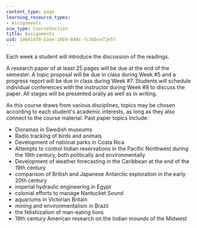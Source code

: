 ```yaml
---
content_type: page
learning_resource_types:
- Assignments
ocw_type: CourseSection
title: Assignments
uid: 10641470-b1ee-16b9-048c-fc56bce72e5f
---
```


Each week a student will introduce the discussion of the readings.

A research paper of at least 25 pages will be due at the end of the semester. A topic proposal will be due in class during Week #5 and a progress report will be due in class during Week #7. Students will schedule individual conferences with the instructor during Week #8 to discuss the paper. All stages will be presented orally as well as in writing.

As this course draws from various disciplines, topics may be chosen according to each student's academic interests, as long as they also connect to the course material. Past paper topics include:

*   Dioramas in Swedish museums
*   Radio tracking of birds and animals
*   Development of national parks in Costa Rica
*   Attempts to control Indian reservations in the Pacific Northwest during the 19th century, both politically and environmentally
*   Development of weather forecasting in the Caribbean at the end of the 19th century
*   comparison of British and Japanese Antarctic exploration in the early 20th century
*   imperial hydraulic engineering in Egypt
*   colonial efforts to manage Nantucket Sound
*   aquariums in Victorian Britain
*   mining and environmentalism in Brazil
*   the fetishization of man-eating lions
*   19th century American research on the Indian mounds of the Midwest